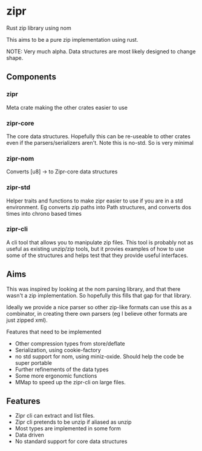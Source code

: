 # zipr
Rust zip library using nom

This aims to be a pure zip implementation using rust.

NOTE: Very much alpha. Data structures are most likely designed to change shape.

## Components

### zipr

Meta crate making the other crates easier to use

### zipr-core 

The core data structures. Hopefully this can be re-useable to other crates even if the parsers/serializers aren't.
Note this is no-std. So is very minimal

### zipr-nom

Converts [u8] -> to Zipr-core data structures

### zipr-std

Helper traits and functions to make zipr easier to use if you are in a std environment.
Eg converts zip paths into Path structures, and converts dos times into chrono based times

### zipr-cli

A cli tool that allows you to manipulate zip files.
This tool is probably not as useful as existing unzip/zip tools, but it provies examples of how to use some
of the structures and helps test that they provide useful interfaces.

## Aims

This was inspired by looking at the nom parsing library, and that there wasn't a zip implementation.
So hopefully this fills that gap for that library.

Ideally we provide a nice parser so other zip-like formats can use this as a combinator, in creating there own parsers (eg I believe other formats are just zipped xml).

Features that need to be implemented
- Other compression types from store/deflate
- Serialization, using cookie-factory
- no std support for nom, using miniz-oxide. Should help the code be super portable
- Further refinements of the data types
- Some more ergonomic functions
- MMap to speed up the zipr-cli on large files.

## Features

- Zipr cli can extract and list files. 
- Zipr cli pretends to be unzip if aliased as unzip
- Most types are implemented in some form
- Data driven
- No standard support for core data structures
